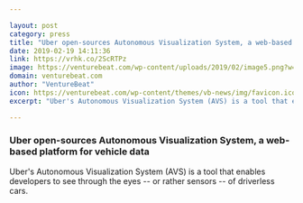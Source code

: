 ```yaml
---

layout: post
category: press
title: "Uber open-sources Autonomous Visualization System, a web-based platform for vehicle data"
date: 2019-02-19 14:11:36
link: https://vrhk.co/2ScRTPz
image: https://venturebeat.com/wp-content/uploads/2019/02/image5.png?w=1200&strip=all
domain: venturebeat.com
author: "VentureBeat"
icon: https://venturebeat.com/wp-content/themes/vb-news/img/favicon.ico
excerpt: "Uber's Autonomous Visualization System (AVS) is a tool that enables developers to see through the eyes -- or rather sensors -- of driverless cars."

---
```


### Uber open-sources Autonomous Visualization System, a web-based platform for vehicle data

Uber's Autonomous Visualization System (AVS) is a tool that enables developers to see through the eyes -- or rather sensors -- of driverless cars.